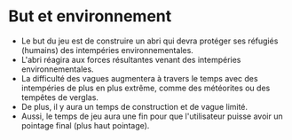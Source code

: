 # But et environnement
 - Le but du jeu est de construire un abri qui devra protéger ses réfugiés (humains) des intempéries environnementales. 
 - L'abri réagira aux  forces résultantes venant des intempéries environnementales. 
 - La difficulté des vagues augmentera à travers le temps avec des intempéries de plus en plus extrême, comme des météorites ou des tempêtes de verglas. 
 - De plus, il y aura un temps de construction et de vague limité.
 - Aussi, le temps de jeu aura une fin pour que l'utilisateur puisse avoir un pointage final (plus haut pointage). 
